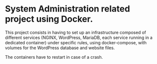 #  System Administration related project using Docker.

This project consists in having to set up an infrastructure composed of different
services (NGINX, WordPress, MariaDB, each service running in a dedicated container) under specific rules, using docker-compose, with volumes for the WordPress
database and website files.

The containers have to restart in case of a crash.
